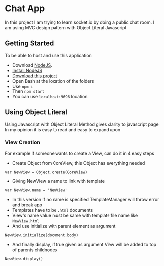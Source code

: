 # Chat App
In this project I am trying to learn socket.io by doing a public chat room. 
I am using MVC design pattern with Object Literal Javascript

## Getting Started
To be able to host and use this application
 * Download [NodeJS](https://nodejs.org/en/). 
 * [Install NodeJS](https://duckduckgo.com/?q=setting+up+nodejs&t=ffab&ia=web) 
 * [Download this project]()
 * Open Bash at the location of the folders
 * Use ``` npm i ```
 * Then ``` npm start ```
 * You can use ``` localhost:9696 ``` location 

## Using Object Literal 
Using Javascript with Object Literal Method gives clarity to javascript page 
In my opinion it is easy to read and easy to expand upon


### View Creation

For example if someone wants to create a View, can do it in 4 easy steps
* Create Object from CoreView, this Object has everything needed
```
var NewView = Object.create(CoreView)
```
* Giving NewView a name to link with template
```
var NewView.name = 'NewView'
```
  * In this version If no name is specified TemplateManager will throw error and break app
  * Templates have to be ``` .html ``` documents
  * View's name value must be same with template file name like ``` NewView.html ``` 
* And use initialize with parent element as argument
```
NewView.initialize(document.body)
```
* And finally display, if true given as argument View will be added to top of parents childnodes
```
NewView.display()
```

